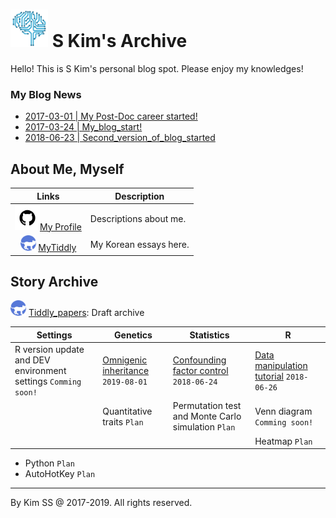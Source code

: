 # <img src="img/favicon.png" width="60px" /> S Kim's Archive

Hello! This is S Kim's personal blog spot. Please enjoy my knowledges!

### My Blog News

- [2017-03-01 | My Post-Doc career started!](https://kisudsoe.github.io/2017-03-01-My_Post-Doc_career_started!.html)
- [2017-03-24 | My_blog_start!](https://kisudsoe.github.io/2017-03-24-My_blog_start!.html)
- [2018-06-23 | Second_version_of_blog_started](https://kisudsoe.github.io/2018-06-23-Second_version_of_blog_started.html)



## About Me, Myself

|                            Links                             | Description            |
| :----------------------------------------------------------: | ---------------------- |
| <img src="img/github-icon.png" height=40px />[My Profile](https://kisudsoe.github.io/README.html) | Descriptions about me. |
| <img src="img/tiddly-icon.png" height=25px /> [MyTiddly](https://kisudsoe.github.io/Tiddly_ko.html) | My Korean essays here. |



## Story Archive 

<img src="img/tiddly-icon.png" height=25px /> [Tiddly_papers](https://kisudsoe.github.io/Tiddly_papers.html): Draft archive

| Settings                                                     | Genetics                                                     | Statistics                                                   | R                                                            |
| ------------------------------------------------------------ | ------------------------------------------------------------ | ------------------------------------------------------------ | ------------------------------------------------------------ |
| R version update and DEV environment settings `Comming soon!` | [Omnigenic inheritance](https://kisudsoe.github.io/(Genetics)_Omnigenic_inheritance.html) `2019-08-01` | [Confounding factor control](https://kisudsoe.github.io/(Stat)_Confounding_factor_control.html) `2018-06-24` | [Data manipulation tutorial](https://kisudsoe.github.io/(R)_Data_manipulation_tutorial.html) `2018-06-26` |
|                                                              | Quantitative traits `Plan`                                   | Permutation test and Monte Carlo simulation `Plan`           | Venn diagram `Comming soon!`                                 |
|                                                              |                                                              |                                                              | Heatmap `Plan`                                               |

- Python `Plan`
- AutoHotKey `Plan`



---

By Kim SS @ 2017-2019. All rights reserved.